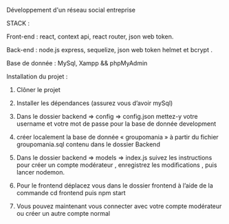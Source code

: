 Développement d'un réseau social entreprise  

STACK :

Front-end : react, context api, react router, json web token. 

Back-end : node.js express, sequelize, json web token helmet et bcrypt . 

Base de donnée : MySql, Xampp && phpMyAdmin

Installation du projet :

1) Clôner le projet 

2) Installer les dépendances (assurez vous d’avoir mySql)

3) Dans le dossier backend => config => config.json mettez-y votre username et votre mot de passe pour la base de donnée development

4) créer localement la base de donnée « groupomania » à partir du fichier groupomania.sql contenu dans le dossier Backend

5) Dans le dossier backend => models => index.js suivez les instructions pour créer un compte modérateur , enregistrez les modifications , puis lancer nodemon. 

6) Pour le frontend déplacez vous dans le dossier frontend à l’aide de la commande cd frontend puis npm start 

7) Vous pouvez maintenant vous connecter avec votre compte modérateur ou créer un autre compte normal
